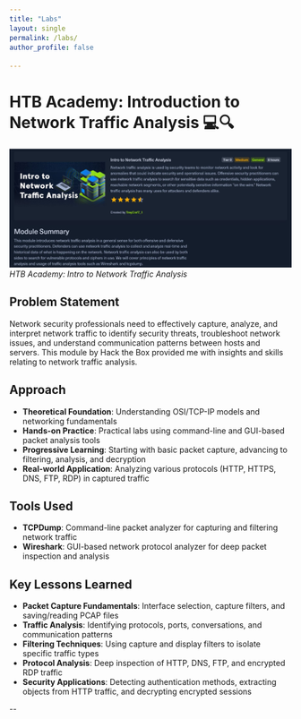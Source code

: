 ```yaml
---
title: "Labs"
layout: single
permalink: /labs/
author_profile: false

---
```


# HTB Academy: Introduction to Network Traffic Analysis 💻🔍

![Network Traffic Analysis](./images/lab1.JPG)
*HTB Academy: Intro to Network Traffic Analysis*

## Problem Statement
Network security professionals need to effectively capture, analyze, and interpret network traffic to identify security threats, troubleshoot network issues, and understand communication patterns between hosts and servers. This module by Hack the Box provided me with insights and skills relating to network traffic analysis.

## Approach
- **Theoretical Foundation**: Understanding OSI/TCP-IP models and networking fundamentals
- **Hands-on Practice**: Practical labs using command-line and GUI-based packet analysis tools
- **Progressive Learning**: Starting with basic packet capture, advancing to filtering, analysis, and decryption
- **Real-world Application**: Analyzing various protocols (HTTP, HTTPS, DNS, FTP, RDP) in captured traffic

## Tools Used
- **TCPDump**: Command-line packet analyzer for capturing and filtering network traffic
- **Wireshark**: GUI-based network protocol analyzer for deep packet inspection and analysis

## Key Lessons Learned
- **Packet Capture Fundamentals**: Interface selection, capture filters, and saving/reading PCAP files
- **Traffic Analysis**: Identifying protocols, ports, conversations, and communication patterns
- **Filtering Techniques**: Using capture and display filters to isolate specific traffic types
- **Protocol Analysis**: Deep inspection of HTTP, DNS, FTP, and encrypted RDP traffic
- **Security Applications**: Detecting authentication methods, extracting objects from HTTP traffic, and decrypting encrypted sessions

--
